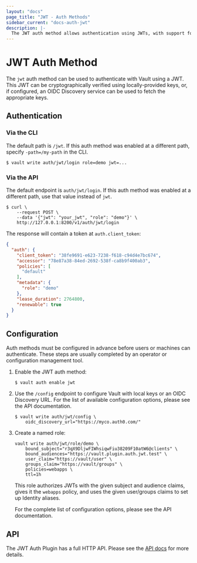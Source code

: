 ```yaml
---
layout: "docs"
page_title: "JWT - Auth Methods"
sidebar_current: "docs-auth-jwt"
description: |-
  The JWT auth method allows authentication using JWTs, with support for OIDC Discovery for key fetching
---
```


# JWT Auth Method

The `jwt` auth method can be used to authenticate with Vault using a JWT. This
JWT can be cryptographically verified using locally-provided keys, or, if
configured, an OIDC Discovery service can be used to fetch the appropriate
keys.

## Authentication

### Via the CLI

The default path is `/jwt`. If this auth method was enabled at a
different path, specify `-path=/my-path` in the CLI.

```text
$ vault write auth/jwt/login role=demo jwt=...
```

### Via the API

The default endpoint is `auth/jwt/login`. If this auth method was enabled
at a different path, use that value instead of `jwt`.

```shell
$ curl \
    --request POST \
    --data '{"jwt": "your_jwt", "role": "demo"}' \
    http://127.0.0.1:8200/v1/auth/jwt/login
```

The response will contain a token at `auth.client_token`:

```json
{
  "auth": {
    "client_token": "38fe9691-e623-7238-f618-c94d4e7bc674",
    "accessor": "78e87a38-84ed-2692-538f-ca8b9f400ab3",
    "policies": [
      "default"
    ],
    "metadata": {
      "role": "demo"
    },
    "lease_duration": 2764800,
    "renewable": true
  }
}
```

## Configuration

Auth methods must be configured in advance before users or machines can
authenticate. These steps are usually completed by an operator or configuration
management tool.


1. Enable the JWT auth method:

    ```text
    $ vault auth enable jwt
    ```

1. Use the `/config` endpoint to configure Vault with local keys or an OIDC Discovery URL. For the
list of available configuration options, please see the API documentation.

    ```text
    $ vault write auth/jwt/config \
        oidc_discovery_url="https://myco.auth0.com/"
    ```

1. Create a named role:

    ```text
    vault write auth/jwt/role/demo \
        bound_subject="r3qX9DljwFIWhsiqwFiu38209F10atW6@clients" \
        bound_audiences="https://vault.plugin.auth.jwt.test" \
        user_claim="https://vault/user" \
        groups_claim="https://vault/groups" \
        policies=webapps \
        ttl=1h
    ```

    This role authorizes JWTs with the given subject and audience claims, gives
    it the `webapps` policy, and uses the given user/groups claims to set up
    Identity aliases.

    For the complete list of configuration options, please see the API
    documentation.

## API

The JWT Auth Plugin has a full HTTP API. Please see the
[API docs](/api/auth/jwt/index.html) for more details.
